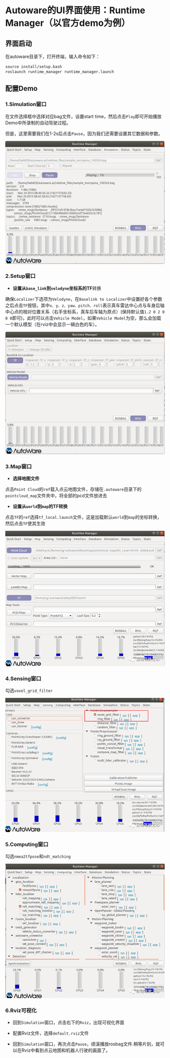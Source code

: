 # Autoware的UI界面使用：Runtime Manager（以官方demo为例）

## 界面启动

在autoware目录下，打开终端，输入命令如下：

```
source install/setup.bash
roslaunch runtime_manager runtime_manager.launch
```



## 配置Demo

### 1.Simulation窗口

在文件选择框中选择对应bag文件，设置start time，然后点击`Play`即可开始播放Demo中所录制的自动驾驶过程。

但是，这里需要我们在1-2s后点击`Pause`，因为我们还需要设置其它数据和参数。

![image-20240124183421346](../imgs/image-20240124183421346.png)



### 2.Setup窗口

- **设置从`base_link`到`velodyne`坐标系的TF**转换

确保`Localizer`下选项为`Velodyne`，在`Baselink to Localizer`中设置好各个参数之后点击`TF`按钮，其中`x、y、z、yaw、pitch、roll`表示真车雷达中心点与车身后轴中心点的相对位置关系（右手坐标系，真车后车轴为原点）(保持默认值`1.2 0 2 0 0 0`即可)，此时可以点击`Vehicle Model`，如果`Vehicle Model`为空，那么会加载一个默认模型（在rviz中会显示一辆白色的车）。

![image-20240124183506940](../imgs/image-20240124183506940.png)



### 3.Map窗口

- **选择地图文件**

点击`Point Cloud`的`ref`载入点云地图文件，存储在`.autoware`目录下的`pointcloud_map`文件夹中，将全部的pcd文件放进去

- **设置从`world`到`map`的TF转换**

点击`TF`的`ref`选择`tf_local.launch`文件，这是加载默认`world`到`map`的坐标转换，然后点击`TF`使其生效

![cc61552b84093a38289d80890e677fdc.png](../imgs/cc61552b84093a38289d80890e677fdc.png)



### 4.Sensing窗口

勾选`voxel_grid_filter`

![31de17178e28090c682af2d961108203.png](../imgs/31de17178e28090c682af2d961108203.png)



### 5.Computing窗口

勾选`nmea2tfpose`和`ndt_matching`

![9f212e1b20a85d083aa3ae8d80ef7b95.png](../imgs/9f212e1b20a85d083aa3ae8d80ef7b95.png)



### 6.Rviz可视化

- 回到`Simulation`窗口，点击右下的`Rviz`，出现可视化界面

- 配置Rviz文件，选择`default.rviz`文件

- 回到`Simulation`窗口，再次点击`Pause`，绩溪播放rosbag文件.稍等片刻，就可以在Rviz中看到点云地图和机器人行驶的画面了。



